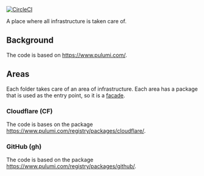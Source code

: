 [![CircleCI](https://circleci.com/gh/alexfalkowski/infraops.svg?style=svg)](https://circleci.com/gh/alexfalkowski/infraops)

A place where all infrastructure is taken care of.

## Background

The code is based on https://www.pulumi.com/.

## Areas

Each folder takes care of an area of infrastructure. Each area has a package that is used as the entry point, so it is a [facade](https://en.wikipedia.org/wiki/Facade_pattern).

### Cloudflare (CF)

The code is bases on the package https://www.pulumi.com/registry/packages/cloudflare/.

### GitHub (gh)

The code is based on the package https://www.pulumi.com/registry/packages/github/.
